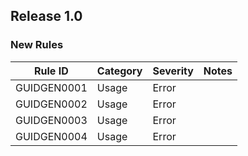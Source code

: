 ## Release 1.0

### New Rules

Rule ID     | Category | Severity | Notes |
------------|----------|----------|-------|
GUIDGEN0001 | Usage    | Error    |       |
GUIDGEN0002 | Usage    | Error    |       |
GUIDGEN0003 | Usage    | Error    |       |
GUIDGEN0004 | Usage    | Error    |       |
